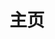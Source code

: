 ---
home: true
icon: flat-color-icons:home
title: 主页
heroImage: /logo.svg
heroFullScreen: true
heroText: ZEQUANR
bgImage: /assets/background/main/main-picture.svg
bgImageDark: /assets/background/main/main-picture-dark.svg
bgImageStyle:
  opacity: 0.85
  background-position: 50% 60%
tagline: 欢迎来到 ZEQUANR 的博客

highlights:
  - header: 𝓩𝓔𝓠𝓤𝓐𝓝
    # description: 我们扩展了标准的 CommonMark 规范，为你添加了成吨功能。
    image: /logo.svg
    bgImage: https://theme-hope-assets.vuejs.press/bg/2-light.svg
    bgImageDark: https://theme-hope-assets.vuejs.press/bg/2-dark.svg
    bgImageStyle:
      background-repeat: repeat
      background-size: initial
    features:
      - title: GitHub
        icon: devicon:github
        details: 开源与工作
        link: https://github.com/ZEQUANR

      - title: 语雀
        icon: ri:yuque-fill
        details: 数字花园
        link: https://www.yuque.com/zequanr
      
      - title: Observable
        icon: simple-icons:observable
        details: js 创作集
        link: https://observablehq.com/@zequanr
      
      - title: Mail
        icon: twemoji:e-mail
        details: ZEQUANR@88.com
        link: https://www.88.com

  - header: javascript
    image: /assets/image/box.svg
    bgImage: /assets/background/javascript/light.svg
    bgImageDark: /assets/background/javascript/dark.svg
    # highlights:
    #   - title: 运行 <code>pnpm create vuepress-theme-hope hope-project</code> 以创建一个新的主题项目。
    #     link: https://theme-hope.vuejs.press/zh/guide/blog/intro.html
    #   - title: 在已有项目根目录下运行 <code>pnpm create vuepress-theme-hope add .</code> 以在项目中添加主题。

  - header: vue
    # description: 增强站点与用户体验的高级功能
    image: /assets/image/advanced.svg
    bgImage: /assets/background/vue/light.svg
    bgImageDark: /assets/background/vue/dark.svg
    # highlights:
    #   - title: SEO 增强
    #     icon: dumbbell
    #     details: 将最终生成的网页针对搜索引擎进行优化。
    #     link: https://theme-hope.vuejs.press/zh/guide/advanced/seo.html

  - header: react
    # description: 增强站点与用户体验的高级功能
    image: /assets/image/advanced.svg
    bgImage: /assets/background/react/light.svg
    bgImageDark: /assets/background/react/dark.svg
    # highlights:
    #   - title: SEO 增强
    #     icon: dumbbell
    #     details: 将最终生成的网页针对搜索引擎进行优化。
    #     link: https://theme-hope.vuejs.press/zh/guide/advanced/seo.html

  - header: Math
    # description: 通过主题创建个人博客
    image: /assets/image/blog.svg
    bgImage: https://theme-hope-assets.vuejs.press/bg/5-light.svg
    bgImageDark: https://theme-hope-assets.vuejs.press/bg/5-dark.svg
    # highlights:
    #   - title: 博客功能
    #     icon: blog
    #     details: 通过文章的日期、标签和分类展示文章
    #     link: https://theme-hope.vuejs.press/zh/guide/blog/intro.html

  # - header: 测试数据
  #   description: 我们扩展了标准的 CommonMark 规范，为你添加了成吨功能。
  #   image: /logo.svg
  #   bgImage: https://theme-hope-assets.vuejs.press/bg/2-light.svg
  #   bgImageDark: https://theme-hope-assets.vuejs.press/bg/2-dark.svg
  #   bgImageStyle:
  #     background-repeat: repeat
  #     background-size: initial
  #   features:
  #     - title: GitHub
  #       icon: devicon:github
  #       details: 开源与工作
  #       link: https://github.com/ZEQUANR

  #     - title: 语雀
  #       icon: ri:yuque-fill
  #       details: 数字花园
  #       link: https://www.yuque.com/zequanr
      
  #     - title: Observable
  #       icon: simple-icons:observable
  #       details: js 创作集
  #       link: https://observablehq.com/@zequanr
      
  #     - title: Mail
  #       icon: twemoji:e-mail
  #       details: ZEQUANR@88.com
  #       link: https://www.88.com

copyright: Copyright © 2023 <a href="https://github.com/ZEQUANR" target="_blank">ZEQUANR
footer: 友情链接：<a href="https://shplume.github.io"> Shplume </a> 、 <a href="https://zhangbokai614.github.io/" target="_blank">Transistor </a>
---